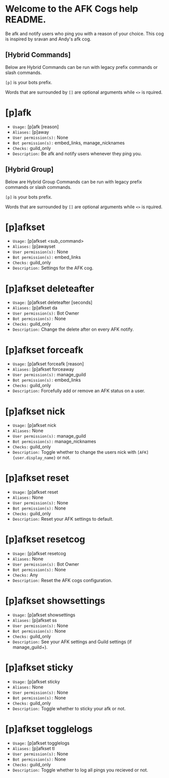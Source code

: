 # Welcome to the AFK Cogs help README.

Be afk and notify users who ping you with a reason of your choice. This cog is inspired by sravan and Andy's afk cog.

## [Hybrid Commands] 
Below are Hybrid Commands can be run with legacy prefix commands or slash commands.

`[p]` is your bots prefix.

Words that are surrounded by `[]` are optional arguments while `<>` is rquired.

# [p]afk
 - `Usage:` [p]afk [reason]
 - `Aliases:` [p]away
 - `User permission(s):` None
 - `Bot permission(s):` embed_links, manage_nicknames
 - `Checks:` guild_only
 - `Description:` Be afk and notify users whenever they ping you.

## [Hybrid Group]
Below are Hybrid Group Commands can be run with legacy prefix commands or slash commands.

`[p]` is your bots prefix.

Words that are surrounded by `[]` are optional arguments while `<>` is rquired.

# [p]afkset
 - `Usage:` [p]afkset <sub_command>
 - `Aliases:` [p]awayset
 - `User permission(s):` None
 - `Bot permission(s):` embed_links
 - `Checks:` guild_only
 - `Description:` Settings for the AFK cog.

# [p]afkset deleteafter
 - `Usage:` [p]afkset deleteafter [seconds]
 - `Aliases:` [p]afkset da
 - `User permission(s):` Bot Owner
 - `Bot permission(s):` None
 - `Checks:` guild_only
 - `Description:` Change the delete after on every AFK notify.

# [p]afkset forceafk
 - `Usage:` [p]afkset forceafk <member> [reason]
 - `Aliases:` [p]afkset forceaway
 - `User permission(s):` manage_guild
 - `Bot permission(s):` embed_links
 - `Checks:` guild_only
 - `Description:` Forcefully add or remove an AFK status on a user.

# [p]afkset nick
 - `Usage:` [p]afkset nick <state>
 - `Aliases:` None
 - `User permission(s):` manage_guild
 - `Bot permission(s):` manage_nicknames
 - `Checks:` guild_only
 - `Description:` Toggle whether to change the users nick with `[AFK] {user.display_name}` or not.

# [p]afkset reset
 - `Usage:` [p]afkset reset
 - `Aliases:` None
 - `User permission(s):` None
 - `Bot permission(s):` None
 - `Checks:` guild_only
 - `Description:` Reset your AFK settings to default.

# [p]afkset resetcog
 - `Usage:` [p]afkset resetcog
 - `Aliases:` None
 - `User permission(s):` Bot Owner
 - `Bot permission(s):` None
 - `Checks:` Any
 - `Description:` Reset the AFK cogs configuration.

# [p]afkset showsettings
 - `Usage:` [p]afkset showsettings
 - `Aliases:` [p]afkset ss
 - `User permission(s):` None
 - `Bot permission(s):` None
 - `Checks:` guild_only
 - `Description:` See your AFK settings and Guild settings (if manage_guild+).

# [p]afkset sticky
 - `Usage:` [p]afkset sticky <state>
 - `Aliases:` None
 - `User permission(s):` None
 - `Bot permission(s):` None
 - `Checks:` guild_only
 - `Description:` Toggle whether to sticky your afk or not.

# [p]afkset togglelogs
 - `Usage:` [p]afkset togglelogs <state>
 - `Aliases:` [p]afkset tl
 - `User permission(s):` None
 - `Bot permission(s):` None
 - `Checks:` guild_only
 - `Description:` Toggle whether to log all pings you recieved or not.
